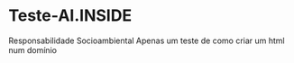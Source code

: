 # Teste-AI.INSIDE
Responsabilidade Socioambiental
Apenas um teste de como criar um html num domínio
